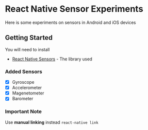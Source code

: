 # React Native Sensor Experiments

Here is some experiments on sensors in Android and iOS devices

## Getting Started

You will need to install 

* [React Native Sensors](https://react-native-sensors.github.io/docs/Installation.html) - The  library used 



### Added Sensors 

- [x] Gyroscope 
- [x] Accelerometer
- [x] Magenetometer
- [x] Barometer

### Important Note

Use **manual linking** instead  `react-native link` 
